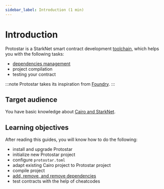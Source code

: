 ```yaml
---
sidebar_label: Introduction (1 min)
---
```


# Introduction

Protostar is a StarkNet smart contract development [toolchain](https://en.wikipedia.org/wiki/Toolchain), which helps you with the following tasks:

- [dependencies management](/docs/tutorials/Guides/dependencies-management)
- project compilation
- testing your contract

:::note
Protostar takes its inspiration from [Foundry](https://onbjerg.github.io/foundry-book/index.html).
:::

## Target audience

You have basic knowledge about [Cairo and StarkNet](https://www.cairo-lang.org/docs/).

## Learning objectives

After reading this guides, you will know how to do the following:

- install and upgrade Protostar
- initialize new Protostar project
- configure `protostar.toml`
- adapt existing Cairo project to Protostar project
- compile project
- [add, remove, and remove dependencies](/docs/tutorials/Guides/dependencies-management)
- test contracts with the help of cheatcodes
